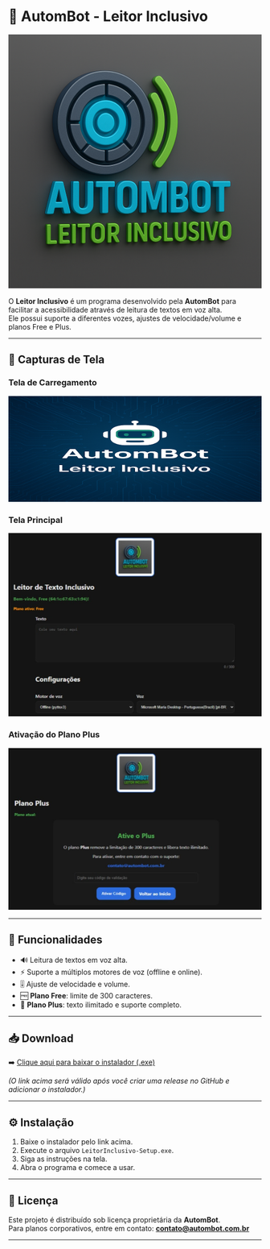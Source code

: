 # 🤖 AutomBot - Leitor Inclusivo  

![Logo](assets/logo.png)

O **Leitor Inclusivo** é um programa desenvolvido pela **AutomBot** para facilitar a acessibilidade através de leitura de textos em voz alta.  
Ele possui suporte a diferentes vozes, ajustes de velocidade/volume e planos Free e Plus.  

---

## 📸 Capturas de Tela
### Tela de Carregamento  
![Splash](assets/splash.png)

### Tela Principal  
![Tela Principal](assets/main.png)

### Ativação do Plano Plus  
![Plano Plus](assets/plus.png)

---

## 🚀 Funcionalidades
- 🔊 Leitura de textos em voz alta.  
- ⚡ Suporte a múltiplos motores de voz (offline e online).  
- 🎚️ Ajuste de velocidade e volume.  
- 🆓 **Plano Free**: limite de 300 caracteres.  
- 💎 **Plano Plus**: texto ilimitado e suporte completo.  

---

## 📥 Download
➡️ [Clique aqui para baixar o instalador (.exe)](https://github.com/semplicio/Leitor-Inclusivo-Beta/releases/latest/download/LeitorInclusivo-Setup.exe)  

*(O link acima será válido após você criar uma release no GitHub e adicionar o instalador.)*

---

## ⚙️ Instalação
1. Baixe o instalador pelo link acima.  
2. Execute o arquivo `LeitorInclusivo-Setup.exe`.  
3. Siga as instruções na tela.  
4. Abra o programa e comece a usar.  

---

## 📄 Licença
Este projeto é distribuído sob licença proprietária da **AutomBot**.  
Para planos corporativos, entre em contato: **contato@autombot.com.br**  

---
